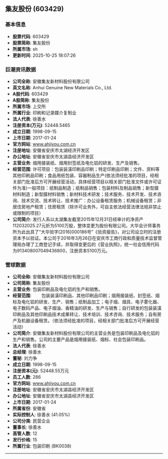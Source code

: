 ## 集友股份 (603429)

### 基本信息

- **股票代码**: 603429
- **股票简称**: 集友股份
- **所属市场**: sh
- **更新时间**: 2025-10-25 18:07:26

### 巨潮资讯数据

- **公司全称**: 安徽集友新材料股份有限公司
- **英文名称**: Anhui Genuine New Materials Co., Ltd.
- **A股代码**: 603429
- **A股简称**: 集友股份
- **所属市场**: 上交所
- **所属行业**: 印刷和记录媒介复制业
- **法人代表**: 徐善水
- **注册资本(万元)**: 52448.5465
- **成立日期**: 1998-09-15
- **上市日期**: 2017-01-24
- **官方网站**: www.ahjiyou.com.cn
- **注册地址**: 安徽省安庆市太湖经济开发区
- **办公地址**: 安徽省安庆市太湖县经济开发区
- **主营业务**: 烟用接装纸、烟用封签纸及电化铝的研发、生产及销售。
- **经营范围**: 许可项目：包装装潢印刷品印刷；特定印刷品印刷；文件、资料等其他印刷品印刷；食品用纸包装、容器制品生产(依法须经批准的项目，经相关部门批准后方可开展经营活动，具体经营项目以相关部门批准文件或许可证件为准)一般项目：纸制品制造；纸制品销售；包装材料及制品销售；新型膜材料制造；新型膜材料销售；新材料技术研发；技术服务、技术开发、技术咨询、技术交流、技术转让、技术推广：办公设备租赁服务；机械设备租赁；非居住房地产租赁；住房租赁（除许可业务外，可自主依法经营法律法规非禁止或限制的项目）
- **公司简介**: 发行人系以太湖集友截至2015年12月31日经审计的净资产112032025.27元折为5100万股，整体变更为股份有限公司。大华会计师事务所为此出具了“大华验字[2016]000186号”《验资报告》，对公司设立时的注册资本予以验证。本公司于2016年3月26日在安庆市工商行政和质量技术监督管理局办理了工商登记手续，并取得变更后的《营业执照》，统一社会信用代码为913408007049436800，注册资本5100万元。

### 雪球数据

- **公司全称**: 安徽集友新材料股份有限公司
- **公司简称**: 集友股份
- **主营业务**: 包装印刷品及电化铝的生产和销售。
- **经营范围**: 　　包装装潢印刷品、其他印刷品印刷；烟用接装纸、封签纸、烟标及电化铝的研发、生产、销售；纸制品加工；电子烟、烟具、电子雾化器、电子数码产品、电子烟油、香精油的研发、生产与销售；自行研发的包装装潢印刷品及其他印刷品技术成果转让、技术培训、技术咨询、技术服务；自有房产及机器设备租赁。（依法须经批准的项目，经相关部门批准后方可开展经营活动）
- **公司简介**: 安徽集友新材料股份有限公司的主营业务是包装印刷品及电化铝的生产和销售。公司的主要产品是烟用接装纸、烟标、社会包装印刷品。
- **法人代表**: 徐善水
- **总经理**: 徐善水
- **董秘**: 刘力争
- **成立日期**: 1998-09-15
- **注册资本(元)**: 52448.55万元
- **员工人数**: 286
- **官方网站**: www.ahjiyou.com.cn
- **注册地址**: 安徽省安庆市太湖县经济开发区
- **办公地址**: 安徽省安庆市太湖县经济开发区
- **上市日期**: 2017-01-24
- **所属省份**: 安徽省
- **实际控制人**: 徐善水 (41.05%)
- **公司分类**: 民营企业
- **董事长**: 徐善水
- **高管人数**: 12
- **发行价格**: 15
- **所属行业**: 包装印刷 (BK0038)

---